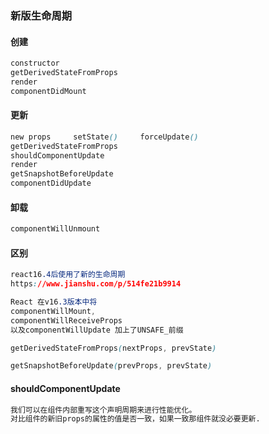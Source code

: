 ### 新版生命周期

#### 创建

```css
constructor
getDerivedStateFromProps
render
componentDidMount
```

#### 更新

```css
new props     setState()     forceUpdate()
getDerivedStateFromProps
shouldComponentUpdate
render
getSnapshotBeforeUpdate
componentDidUpdate
```

#### 卸载

```css
componentWillUnmount
```

#### 区别

```css
react16.4后使用了新的生命周期
https://www.jianshu.com/p/514fe21b9914
```

```css
React 在v16.3版本中将 
componentWillMount, 
componentWillReceiveProps 
以及componentWillUpdate 加上了UNSAFE_前缀
```

```css
getDerivedStateFromProps(nextProps, prevState)
```

```css
getSnapshotBeforeUpdate(prevProps, prevState)
```

#### shouldComponentUpdate

```css
我们可以在组件内部重写这个声明周期来进行性能优化。
对比组件的新旧props的属性的值是否一致，如果一致那组件就没必要更新.
```


